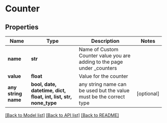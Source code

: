 # Counter


## Properties
Name | Type | Description | Notes
------------ | ------------- | ------------- | -------------
**name** | **str** | Name of Custom Counter value you are adding to the page under _counters | 
**value** | **float** | Value for the counter | 
**any string name** | **bool, date, datetime, dict, float, int, list, str, none_type** | any string name can be used but the value must be the correct type | [optional]

[[Back to Model list]](../README.md#documentation-for-models) [[Back to API list]](../README.md#documentation-for-api-endpoints) [[Back to README]](../README.md)


